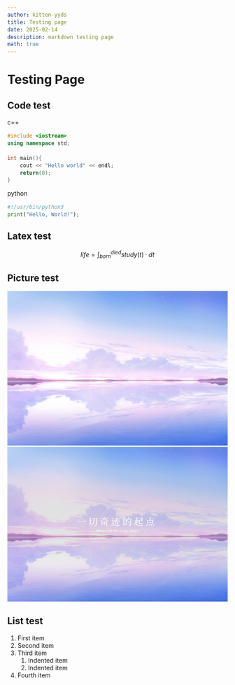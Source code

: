 ```yaml
---
author: kitten-yyds
title: Testing page
date: 2025-02-14
description: markdown testing page
math: true
---
```


# Testing Page
## Code test
c++
```C++
#include <iostream>
using namespace std;

int main(){
    cout << "Hello world" << endl;
    return(0);
}
```

python
```python
#!/usr/bin/python3
print("Hello, World!");
```



## Latex test
$$life=\int_{born}^{died} study(t)·dt$$

## Picture test
![](background1.jpg)
![](background2.jpg)

## List test
1. First item
2. Second item
3. Third item
   1. Indented item
   2. Indented item
4. Fourth item
